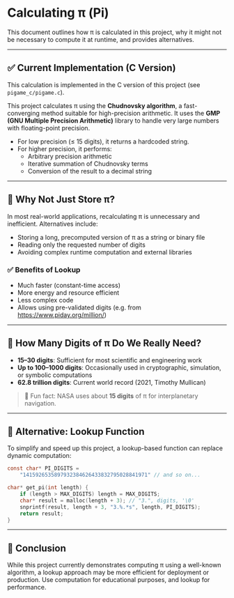 # Calculating π (Pi)

This document outlines how π is calculated in this project, why it might not be necessary to compute it at runtime, and provides alternatives.

---

## ✅ Current Implementation (C Version)
This calculation is implemented in the C version of this project (see `pigame_c/pigame.c`).

This project calculates π using the **Chudnovsky algorithm**, a fast-converging method suitable for high-precision arithmetic. It uses the **GMP (GNU Multiple Precision Arithmetic)** library to handle very large numbers with floating-point precision.

- For low precision (≤ 15 digits), it returns a hardcoded string.
- For higher precision, it performs:
  - Arbitrary precision arithmetic
  - Iterative summation of Chudnovsky terms
  - Conversion of the result to a decimal string

---

## 🧠 Why Not Just Store π?

In most real-world applications, recalculating π is unnecessary and inefficient. Alternatives include:

- Storing a long, precomputed version of π as a string or binary file
- Reading only the requested number of digits
- Avoiding complex runtime computation and external libraries

### ✅ Benefits of Lookup
- Much faster (constant-time access)
- More energy and resource efficient
- Less complex code
- Allows using pre-validated digits (e.g. from https://www.piday.org/million/)

---

## 🧮 How Many Digits of π Do We Really Need?

- **15–30 digits**: Sufficient for most scientific and engineering work
- **Up to 100–1000 digits**: Occasionally used in cryptographic, simulation, or symbolic computations
- **62.8 trillion digits**: Current world record (2021, Timothy Mullican)

> 🧾 Fun fact: NASA uses about **15 digits** of π for interplanetary navigation.

---

## 🔧 Alternative: Lookup Function

To simplify and speed up this project, a lookup-based function can replace dynamic computation:

```c
const char* PI_DIGITS =
    "1415926535897932384626433832795028841971" // and so on...

char* get_pi(int length) {
    if (length > MAX_DIGITS) length = MAX_DIGITS;
    char* result = malloc(length + 3); // "3.", digits, '\0'
    snprintf(result, length + 3, "3.%.*s", length, PI_DIGITS);
    return result;
}
```

---

## 📝 Conclusion

While this project currently demonstrates computing π using a well-known algorithm, a lookup approach may be more efficient for deployment or production. Use computation for educational purposes, and lookup for performance.